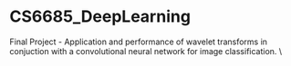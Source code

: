 # CS6685_DeepLearning

Final Project - Application and performance of wavelet transforms in conjuction with a convolutional neural network for image classification. \
